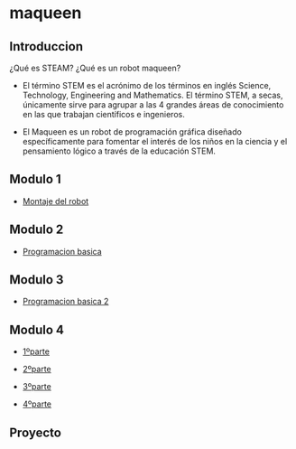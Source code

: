 # maqueen

## Introduccion

¿Qué es STEAM? ¿Qué es un robot maqueen?

- El término STEM es el acrónimo de los términos en inglés Science, Technology, Engineering and Mathematics. El término STEM, a secas, únicamente sirve para agrupar a las 4 grandes áreas de conocimiento en las que trabajan científicos e ingenieros.

- El Maqueen es un robot de programación gráfica diseñado específicamente para fomentar el interés de los niños en la ciencia y el pensamiento lógico a través de la educación STEM.

## Modulo 1

- [Montaje del robot](modulo1/modulo1.md)

## Modulo 2

- [Programacion basica ](modulo2/modulo2.md)

## Modulo 3

- [Programacion basica 2](modulo3/modulo3.md)

## Modulo 4

- [1ºparte](modulo4/video4)

- [2ºparte](modulo4/video5/sonido.md)

- [3ºparte](modulo4/video6/esquiva.md)

- [4ºparte]()

## Proyecto
